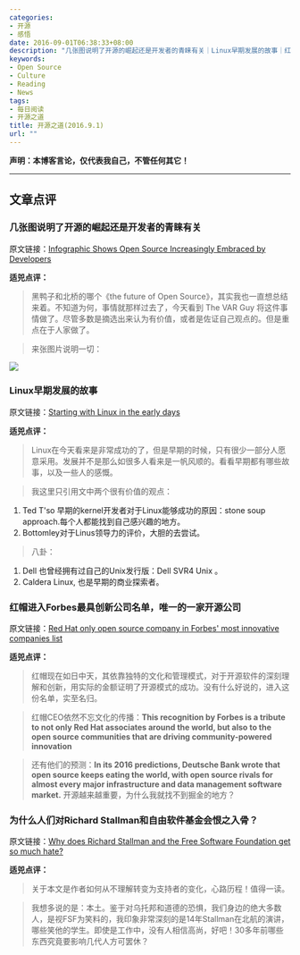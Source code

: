 ```yaml
---
categories:
- 开源
- 感悟
date: 2016-09-01T06:38:33+08:00
description: "几张图说明了开源的崛起还是开发者的青睐有关｜Linux早期发展的故事｜红帽进入Forbes最具创新公司名单，唯一的一家开源公司｜为什么人们对Richard Stallman和自由软件基金会恨之入骨？"
keywords:
- Open Source
- Culture
- Reading
- News
tags:
- 每日阅读
- 开源之道
title: 开源之道(2016.9.1)
url: ""
---
```


**声明：本博客言论，仅代表我自己，不管任何其它！**

---

## 文章点评

### 几张图说明了开源的崛起还是开发者的青睐有关

原文链接：[Infographic Shows Open Source Increasingly Embraced by Developers](http://thevarguy.com/opendns/survey-infographic-shows-open-source-increasingly-embraced-developers)

**适兕点评：**

> 黑鸭子和北桥的哪个《the future of Open Source》，其实我也一直想总结来着。不知道为何，事情就那样过去了，今天看到 The VAR Guy 将这件事情做了。尽管多数是摘选出来认为有价值，或者是佐证自己观点的。但是重点在于人家做了。

> 来张图片说明一切：

![](http://thevarguy.com/site-files/thevarguy.com/files/uploads/2016/06/FOOSInfographicGeneral.jpg)

### Linux早期发展的故事

原文链接：[Starting with Linux in the early days](http://www.zdnet.com/article/starting-with-linux-in-the-early-days/)

**适兕点评：**

> Linux在今天看来是非常成功的了，但是早期的时候，只有很少一部分人愿意采用。发展并不是那么如很多人看来是一帆风顺的。看看早期都有哪些故事，以及一些人的感慨。

> 我这里只引用文中两个很有价值的观点：

1. Ted T'so 早期的kernel开发者对于Linux能够成功的原因：stone soup approach.每个人都能找到自己感兴趣的地方。
2. Bottomley对于Linus领导力的评价，大胆的去尝试。

>八卦：

1. Dell 也曾经拥有过自己的Unix发行版：Dell SVR4 Unix 。
2. Caldera Linux, 也是早期的商业探索者。

### 红帽进入Forbes最具创新公司名单，唯一的一家开源公司

原文链接：[Red Hat only open source company in Forbes' most innovative companies list](http://www.catchnews.com/tech-news/red-hat-only-open-source-company-in-forbes-world-s-most-innovative-companies-list-1472619377.html/2)

**适兕点评：**

> 红帽现在如日中天，其依靠独特的文化和管理模式，对于开源软件的深刻理解和创新，用实际的金额证明了开源模式的成功。没有什么好说的，进入这份名单，实至名归。

> 红帽CEO依然不忘文化的传播：**This recognition by Forbes is a tribute to not only Red Hat associates around the world, but also to the open source communities that are driving community-powered innovation**

> 还有他们的预测：**In its 2016 predictions, Deutsche Bank wrote that open source keeps eating the world, with open source rivals for almost every major infrastructure and data management software market.** 开源越来越重要，为什么我就找不到掘金的地方？

### 为什么人们对Richard Stallman和自由软件基金会恨之入骨？

原文链接：[Why does Richard Stallman and the Free Software Foundation get so much hate?](http://www.networkworld.com/article/3113739/open-source-tools/why-does-richard-stallman-and-the-free-software-foundation-get-so-much-hate.html)

**适兕点评：**

> 关于本文是作者如何从不理解转变为支持者的变化，心路历程！值得一读。

> 我想多说的是：本土。鉴于对乌托邦和道德的恐惧，我们身边的绝大多数人，是视FSF为笑料的，我印象非常深刻的是14年Stallman在北航的演讲，哪些笑他的学生。即使是工作中，没有人相信高尚，好吧！30多年前哪些东西究竟要影响几代人方可罢休？

